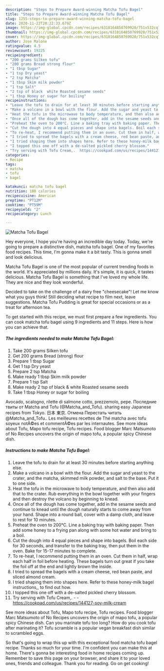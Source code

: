 ```yaml
---
description: "Steps to Prepare Award-winning Matcha Tofu Bagel"
title: "Steps to Prepare Award-winning Matcha Tofu Bagel"
slug: 1255-steps-to-prepare-award-winning-matcha-tofu-bagel
date: 2020-11-22T20:22:33.679Z
image: https://img-global.cpcdn.com/recipes/6318164850769920/751x532cq70/matcha-tofu-bagel-recipe-main-photo.jpg
thumbnail: https://img-global.cpcdn.com/recipes/6318164850769920/751x532cq70/matcha-tofu-bagel-recipe-main-photo.jpg
cover: https://img-global.cpcdn.com/recipes/6318164850769920/751x532cq70/matcha-tofu-bagel-recipe-main-photo.jpg
author: Jose Malone
ratingvalue: 4.5
reviewcount: 19225
recipeingredient:
- "200 grams Silken tofu"
- "200 grams Bread strong flour"
- "1 tbsp Sugar"
- "1 tsp Dry yeast"
- "2 tsp Matcha"
- "1 tbsp Skim milk powder"
- "1 tsp Salt"
- "2 tsp of black  white Roasted sesame seeds"
- "1 tbsp Honey or sugar for boiling"
recipeinstructions:
- "Leave the tofu to drain for at least 30 minutes before starting anything else."
- "Make a volcano in a bowl with the flour. Add the sugar and yeast to the crater, and the matcha, skimmed milk powder, and salt to the base. Put it to one side."
- "Heat the tofu in the microwave to body temperature, and then also add that to the crater. Rub everything in the bowl together with your fingers and then destroy the volcano by beginning to knead."
- "Once all of the dough has come together, add in the sesame seeds and continue to knead until the dough naturally starts to come away from your hand. Shape into a round ball, cover with a damp cloth, and leave to rest for 10 minutes."
- "Preheat the oven to 200°C. Line a baking tray with baking paper. Then add some honey to a frying pan along with some hot water and bring to a boil."
- "Cut the dough into 4 equal pieces and shape into bagels. Boil each side for 30 seconds, and transfer to the baking tray, then put them in the oven. Bake for 15-17 minutes to complete."
- "To re-heat, I recommend putting them in an oven. Cut them in half, wrap each half in foil before heating. These bagels turn out great if you take the foil off at the end and lightly brown the inside."
- "I tried to spread the bagels with a cream cheese, red bean paste, and sliced almond cream."
- "I tried shaping them into shapes here. Refer to these honey-milk bagel instructions,, to find out how."
- "I topped this one off with a de-salted pickled cherry blossom."
- "Try serving with Tofu Cream,.  https://cookpad.com/us/recipes/144127-soy-milk-cream"
categories:
- Recipe
tags:
- matcha
- tofu
- bagel

katakunci: matcha tofu bagel 
nutrition: 188 calories
recipecuisine: American
preptime: "PT12M"
cooktime: "PT59M"
recipeyield: "2"
recipecategory: Lunch

---
```



![Matcha Tofu Bagel](https://img-global.cpcdn.com/recipes/6318164850769920/751x532cq70/matcha-tofu-bagel-recipe-main-photo.jpg)

Hey everyone, I hope you're having an incredible day today. Today, we're going to prepare a distinctive dish, matcha tofu bagel. One of my favorites food recipes. This time, I'm gonna make it a bit tasty. This is gonna smell and look delicious.

Matcha Tofu Bagel is one of the most popular of current trending foods in the world. It's appreciated by millions daily. It's simple, it is quick, it tastes delicious. Matcha Tofu Bagel is something that I've loved my whole life. They are nice and they look wonderful.

Decided to take on the challenge of a dairy free &#34;cheesecake&#34;! Let me know what you guys think! Still deciding what recipe to film next, leave suggestions. Matcha Tofu Pudding is great for special occasions or as a treat for afternoon tea.


To get started with this recipe, we must first prepare a few ingredients. You can cook matcha tofu bagel using 9 ingredients and 11 steps. Here is how you can achieve that.

<!--inarticleads1-->

##### The ingredients needed to make Matcha Tofu Bagel:

1. Take 200 grams Silken tofu
1. Get 200 grams Bread (strong) flour
1. Prepare 1 tbsp Sugar
1. Get 1 tsp Dry yeast
1. Prepare 2 tsp Matcha
1. Make ready 1 tbsp Skim milk powder
1. Prepare 1 tsp Salt
1. Make ready 2 tsp of black &amp; white Roasted sesame seeds
1. Take 1 tbsp Honey or sugar for boiling


Avocado, scalogno, rilette di salmone cotto, prezzemolo, pepe. Последние твиты от Matcha and Tofu (@Matcha_and_Tofu). sharing easy Japanese recipes from Tokyo. 日本 東京. Отмена Перестать читать @Matcha_and_Tofu.. Les meilleures recettes de Thé matcha avec tofu soyeux notÃ©es et commentÃ©es par les internautes. See more ideas about Tofu, Mapo tofu recipe, Tofu recipes. Food blogger Marc Matsumoto of No Recipes uncovers the origin of mapo tofu, a popular spicy Chinese dish. 

<!--inarticleads2-->

##### Instructions to make Matcha Tofu Bagel:

1. Leave the tofu to drain for at least 30 minutes before starting anything else.
1. Make a volcano in a bowl with the flour. Add the sugar and yeast to the crater, and the matcha, skimmed milk powder, and salt to the base. Put it to one side.
1. Heat the tofu in the microwave to body temperature, and then also add that to the crater. Rub everything in the bowl together with your fingers and then destroy the volcano by beginning to knead.
1. Once all of the dough has come together, add in the sesame seeds and continue to knead until the dough naturally starts to come away from your hand. Shape into a round ball, cover with a damp cloth, and leave to rest for 10 minutes.
1. Preheat the oven to 200°C. Line a baking tray with baking paper. Then add some honey to a frying pan along with some hot water and bring to a boil.
1. Cut the dough into 4 equal pieces and shape into bagels. Boil each side for 30 seconds, and transfer to the baking tray, then put them in the oven. Bake for 15-17 minutes to complete.
1. To re-heat, I recommend putting them in an oven. Cut them in half, wrap each half in foil before heating. These bagels turn out great if you take the foil off at the end and lightly brown the inside.
1. I tried to spread the bagels with a cream cheese, red bean paste, and sliced almond cream.
1. I tried shaping them into shapes here. Refer to these honey-milk bagel instructions,, to find out how.
1. I topped this one off with a de-salted pickled cherry blossom.
1. Try serving with Tofu Cream,. -  - https://cookpad.com/us/recipes/144127-soy-milk-cream


See more ideas about Tofu, Mapo tofu recipe, Tofu recipes. Food blogger Marc Matsumoto of No Recipes uncovers the origin of mapo tofu, a popular spicy Chinese dish. Can you marinate tofu too long? How do you cook tofu after marinating it? Tofu scramble is a popular vegan breakfast dish similar to scrambled eggs. 

So that's going to wrap this up with this exceptional food matcha tofu bagel recipe. Thanks so much for your time. I'm confident you can make this at home. There's gonna be interesting food in home recipes coming up. Remember to save this page on your browser, and share it to your loved ones, friends and colleague. Thank you for reading. Go on get cooking!
